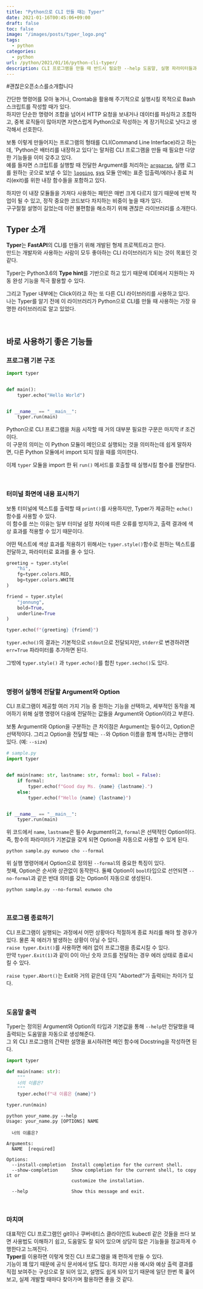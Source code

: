 ```yaml
---
title: "Python으로 CLI 만들 때는 Typer"
date: 2021-01-16T00:45:06+09:00
draft: false
toc: false
image: "/images/posts/typer_logo.png"
tags:
  - python
categories:
  - python
url: /python/2021/01/16/python-cli-typer/
description: CLI 프로그램을 만들 때 반드시 필요한 --help 도움말, 실행 파라미터들과 필수 체크, 기본값 지정, 프로그레스바까지 다 갖췄지만 사용하기 쉬운 라이브러리 
---
```


#괜찮은오픈소스를소개합니다

간단한 명령어를 모아 놓거나, Crontab을 활용해 주기적으로 실행시킬 목적으로 Bash 스크립트를 작성할 때가 있다.  
하지만 단순한 명령어 조합을 넘어서 HTTP 요청을 보내거나 데이터를 파싱하고 조합하고, 중복 로직들이 많아지면 자연스럽게 Python으로 작성하는 게 장기적으로 낫다고 생각해서 선호한다.  

보통 이렇게 만들어지는 프로그램의 형태를 CLI(Command Line Interface)라고 하는데, 'Python은 배터리를 내장하고 있다'는 말처럼 CLI 프로그램을 만들 때 필요한 다양한 기능들을 이미 갖추고 있다.  
예를 들자면 스크립트를 실행할 때 전달한 Argument를 처리하는 [`argparse`](https://docs.python.org/ko/3/library/argparse.html), 실행 로그를 원하는 곳으로 보낼 수 있는 [`logging`](https://docs.python.org/ko/3/howto/logging.html), [sys](https://docs.python.org/3/library/sys.html) 모듈 안에는 표준 입출력/에러나 종료 처리(exit)를 위한 내장 함수들을 포함하고 있다.  

하지만 이 내장 모듈들을 가져다 사용하는 패턴은 매번 크게 다르지 않기 때문에 반복 작업이 될 수 있고, 정작 중요한 코드보다 차지하는 비중이 높을 때가 있다.  
구구절절 설명이 길었는데 이런 불편함을 해소하기 위해 괜찮은 라이브러리를 소개한다.  

## Typer 소개

**Typer**는 **FastAPI**의 CLI를 만들기 위해 개발된 형제 프로젝트라고 한다.  
만드는 개발자와 사용하는 사람이 모두 좋아하는 CLI 라이브러리가 되는 것이 목표인 것 같다.  

Typer는 Python3.6의 **Type hint**를 기반으로 하고 있기 때문에 IDE에서 지원하는 자동 완성 기능을 적극 활용할 수 있다.  

그리고 Typer 내부에는 Click이라고 하는 또 다른 CLI 라이브러리를 사용하고 있다.  
나는 Typer를 알기 전에 이 라이브러리가 Python으로 CLI를 만들 때 사용하는 가장 유명한 라이브러리로 알고 있었다.   


<br/>

## 바로 사용하기 좋은 기능들
### 프로그램 기본 구조

```python
import typer


def main():
    typer.echo("Hello World")


if __name__ == "__main__":
    typer.run(main)
```

Python으로 CLI 프로그램을 처음 시작할 때 거의 대부분 필요한 구문은 마지막 if 조건이다.   
이 구문의 의미는 이 Python 모듈이 메인으로 실행되는 것을 의미하는데 쉽게 말하자면, 다른 Python 모듈에서 import 되지 않을 때를 의미한다.  

이제 `typer` 모듈을 import 한 뒤 `run()` 메서드를 호출할 때 실행시킬 함수를 전달한다.   


<br/>

### 터미널 화면에 내용 표시하기
보통 터미널에 텍스트를 출력할 때 `print()`를 사용하지만, Typer가 제공하는 `echo()`함수를 사용할 수 있다.   
이 함수를 쓰는 이유는 일부 터미널 설정 차이에 따른 오류를 방지하고, 출력 결과에 색상 효과를 적용할 수 있기 때문이다.  

어떤 텍스트에 색상 효과를 적용하기 위해서는 `typer.style()`함수로 원하는 텍스트를 전달하고, 파라미터로 효과를 줄 수 있다.  

```python
greeting = typer.style(
    "hi",
    fg=typer.colors.RED,
    bg=typer.colors.WHITE
)

friend = typer.style(
    "jonnung",
    bold=True,
    underline=True
)

typer.echo(f"{greeting} {friend}")
```

`typer.echo()`의 결과는 기본적으로 `stdout`으로 전달되지만, `stderr`로 변경하려면 `err=True` 파라미터를 추가하면 된다.  

그밖에 `typer.style()` 과 `typer.echo()`를 합친 `typer.secho()`도 있다.  


<br/>

### 명령어 실행에 전달할 Argument와 Option
CLI 프로그램이 제공할 여러 가지 기능 중 원하는 기능을 선택하고, 세부적인 동작을 제어하기 위해 실행 명령어 다음에 전달하는 값들을 Argument와 Option이라고 부른다.  

보통 Argument와 Option을 구분하는 큰 차이점은 Argument는 필수이고, Option은 선택적이다. 그리고 Option을 전달할 때는 `--`와 Option 이름을 함께 명시하는 관행이 있다. (예: `--size`)  

```python
# sample.py
import typer


def main(name: str, lastname: str, formal: bool = False):
    if formal:
        typer.echo(f"Good day Ms. {name} {lastname}.")
    else:
        typer.echo(f"Hello {name} {lastname}")


if __name__ == "__main__":
    typer.run(main)
```

위 코드에서 `name`, `lastname`은 필수 Argument이고, `formal`은 선택적인 Option이다.   
즉, 함수의 파라미터가 기본값을 갖게 되면 Option을 자동으로 사용할 수 있게 된다.   

```shell
python sample.py eunwoo cho --formal
```

위 실행 명령어에서 Option으로 정의된 `--formal`의 중요한 특징이 있다.  
첫째, Option은 순서와 상관없이 동작한다. 둘째 Option이 `bool`타입으로 선언되면  `--no-formal`과 같은 반대 의미를 갖는 Option이 자동으로 생성된다.  

```shell
python sample.py --no-formal eunwoo cho 
```


<br/>

### 프로그램 종료하기
CLI 프로그램이 실행되는 과정에서 어떤 상황마다 적절하게 종료 처리를 해야 할 경우가 있다. 물론 꼭 에러가 발생하는 상황이 아닐 수 있다.  
`raise typer.Exit()`를 사용하면 에러 없이 프로그램을 종료시킬 수 있다.  
만약 `typer.Exit(1)`과 같이 0이 아닌 숫자 코드를 전달하는 경우 에러 상태로 종료시킬 수 있다.  

`raise typer.Abort()`는 Exit와 거의 같은데 단지 "Aborted!"가 출력되는 차이가 있다.   


<br/>

### 도움말 출력
Typer는 정의된 Argument와 Option의 타입과 기본값을 통해 `--help`만 전달했을 때 출력되는 도움말을 자동으로 생성해준다.   
그 외 CLI 프로그램의 간략한 설명을 표시하려면 메인 함수에 Docstring을 작성하면 된다.  

```python
import typer

def main(name: str):
    """
    너의 이름은?
    """
    typer.echo(f"내 이름은 {name}")

typer.run(main)
```

```shell
python your_name.py --help
Usage: your_name.py [OPTIONS] NAME

  너의 이름은?

Arguments:
  NAME  [required]

Options:
  --install-completion  Install completion for the current shell.
  --show-completion     Show completion for the current shell, to copy it or
                        customize the installation.

  --help                Show this message and exit.
```


<br/>

### 마치며
대표적인 CLI 프로그램인 git이나 쿠버네티스 클라이언트 kubectl 같은 것들을 쓰다 보면 사용법도 이해하기 쉽고, 도움말도 잘 되어 있으며 상당히 많은 기능들을 정교하게 수행한다고 느껴진다.   
**Typer**를 이용하면 이렇게 멋진 CLI 프로그램을 꽤 편하게 만들 수 있다.   
기능이 꽤 많기 때문에 공식 문서에서 양도 많다. 하지만 사용 예시와 예상 출력 결과를 직접 보여주는 구성으로 잘 되어 있고, 설명도 쉽게 되어 있기 때문에 일단 한번 쭉 훑어보고, 실제 개발할 때마다 찾아가며 활용하면 좋을 것 같다.   

